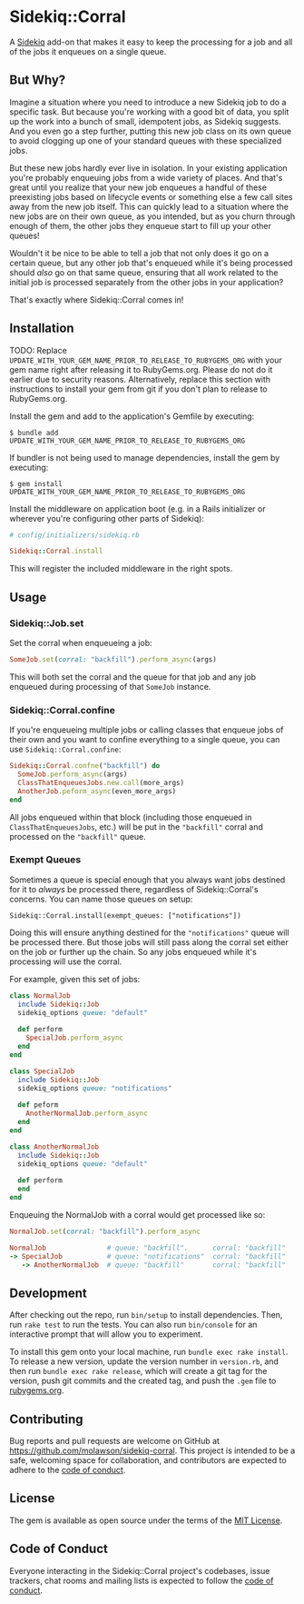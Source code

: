 # Sidekiq::Corral

A [Sidekiq](https://github.com/sidekiq/sidekiq) add-on that makes it easy to keep the processing for a job and all of the jobs it enqueues on a single queue.

## But Why?
Imagine a situation where you need to introduce a new Sidekiq job to do a specific task. But because you're working with a good bit of data, you split up the work into a bunch of small, idempotent jobs, as Sidekiq suggests. And you even go a step further, putting this new job class on its own queue to avoid clogging up one of your standard queues with these specialized jobs.

But these new jobs hardly ever live in isolation. In your existing application you're probably enqueuing jobs from a wide variety of places. And that's great until you realize that your new job enqueues a handful of these preexisting jobs based on lifecycle events or something else a few call sites away from the new job itself. This can quickly lead to a situation where the new jobs are on their own queue, as you intended, but as you churn through enough of them, the other jobs they enqueue start to fill up your other queues!

Wouldn't it be nice to be able to tell a job that not only does it go on a certain queue, but any other job that's enqueued while it's being processed should _also_ go on that same queue, ensuring that all work related to the initial job is processed separately from the other jobs in your application?

That's exactly where Sidekiq::Corral comes in!

## Installation

TODO: Replace `UPDATE_WITH_YOUR_GEM_NAME_PRIOR_TO_RELEASE_TO_RUBYGEMS_ORG` with your gem name right after releasing it to RubyGems.org. Please do not do it earlier due to security reasons. Alternatively, replace this section with instructions to install your gem from git if you don't plan to release to RubyGems.org.

Install the gem and add to the application's Gemfile by executing:

    $ bundle add UPDATE_WITH_YOUR_GEM_NAME_PRIOR_TO_RELEASE_TO_RUBYGEMS_ORG

If bundler is not being used to manage dependencies, install the gem by executing:

    $ gem install UPDATE_WITH_YOUR_GEM_NAME_PRIOR_TO_RELEASE_TO_RUBYGEMS_ORG
    
Install the middleware on application boot (e.g. in a Rails initializer or wherever you're configuring other parts of Sidekiq):

```ruby
# config/initializers/sidekiq.rb

Sidekiq::Corral.install
```

This will register the included middleware in the right spots.

## Usage

### Sidekiq::Job.set
Set the corral when enqueueing a job:

```ruby
SomeJob.set(corral: "backfill").perform_async(args)
```

This will both set the corral and the queue for that job and any job enqueued during processing of that `SomeJob` instance.

### Sidekiq::Corral.confine
If you're enqueueing multiple jobs or calling classes that enqueue jobs of their own and you want to confine everything to a single queue, you can use `Sidekiq::Corral.confine`:

```ruby
Sidekiq::Corral.confne("backfill") do
  SomeJob.perform_async(args)
  ClassThatEnqueuesJobs.new.call(more_args)
  AnotherJob.peform_async(even_more_args) 
end
```

All jobs enqueued within that block (including those enqueued in `ClassThatEnqueuesJobs`, etc.) will be put in the `"backfill"` corral and processed on the `"backfill"` queue.


### Exempt Queues

Sometimes a queue is special enough that you always want jobs destined for it to _always_ be processed there, regardless of Sidekiq::Corral's concerns. You can name those queues on setup:

```ruby
Sidekiq::Corral.install(exempt_queues: ["notifications"])
```

Doing this will ensure anything destined for the `"notifications"` queue will be processed there. But those jobs will still pass along the corral set either on the job or further up the chain.  So any jobs enqueued while it's processing will use the corral.

For example, given this set of jobs:

```ruby
class NormalJob
  include Sidekiq::Job
  sidekiq_options queue: "default"
  
  def perform
    SpecialJob.perform_async
  end
end

class SpecialJob
  include Sidekiq::Job
  sidekiq_options queue: "notifications"
  
  def peform
    AnotherNormalJob.perform_async
  end
end

class AnotherNormalJob
  include Sidekiq::Job
  sidekiq_options queue: "default"
  
  def perform
  end
end
```

Enqueuing the NormalJob with a corral would get processed like so:

```ruby
NormalJob.set(corral: "backfill").perform_async

NormalJob               # queue: "backfill".      corral: "backfill"
-> SpecialJob           # queue: "notifications"  corral: "backfill"
   -> AnotherNormalJob  # queue: "backfill"       corral: "backfill"
```


## Development

After checking out the repo, run `bin/setup` to install dependencies. Then, run `rake test` to run the tests. You can also run `bin/console` for an interactive prompt that will allow you to experiment.

To install this gem onto your local machine, run `bundle exec rake install`. To release a new version, update the version number in `version.rb`, and then run `bundle exec rake release`, which will create a git tag for the version, push git commits and the created tag, and push the `.gem` file to [rubygems.org](https://rubygems.org).

## Contributing

Bug reports and pull requests are welcome on GitHub at https://github.com/molawson/sidekiq-corral. This project is intended to be a safe, welcoming space for collaboration, and contributors are expected to adhere to the [code of conduct](https://github.com/molawson/sidekiq-corral/blob/main/CODE_OF_CONDUCT.md).

## License

The gem is available as open source under the terms of the [MIT License](https://opensource.org/licenses/MIT).

## Code of Conduct

Everyone interacting in the Sidekiq::Corral project's codebases, issue trackers, chat rooms and mailing lists is expected to follow the [code of conduct](https://github.com/molawson/sidekiq-corral/blob/main/CODE_OF_CONDUCT.md).

